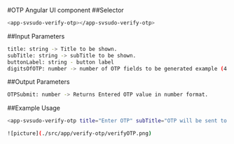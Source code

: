 #OTP Angular UI component
##Selector

```bash
<app-svsudo-verify-otp></app-svsudo-verify-otp>
```

##Input Parameters
```bash
title: string -> Title to be shown.
subTitle: string -> subTitle to be shown.
buttonLabel: string - button label
digitsOfOTP: number -> number of OTP fields to be generated example (4 pin or 8 pin).
```

##Output Parameters
```bash
OTPSubmit: number -> Returns Entered OTP value in number format.
```

##Example Usage 
```bash
<app-svsudo-verify-otp title="Enter OTP" subTitle="OTP will be sent to your mobile number. Please verify." buttonLabel="VERIFY OTP" digitsOfOTP="6" (OTPSubmit)="OTPSubmit($event)"></app-svsudo-verify-otp>
```

```bash
![picture](./src/app/verify-otp/verifyOTP.png)
```
